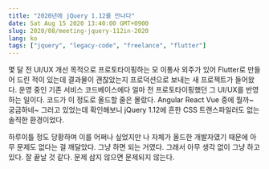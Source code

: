 ```yaml
---
title: "2020년에 jQuery 1.12를 만나다"
date: Sat Aug 15 2020 13:40:00 GMT+0900
slug: 2020/08/meeting-jquery-112in-2020
lang: ko
tags: ["jquery", "legacy-code", "freelance", "flutter"]
---
```


몇 달 전 UI/UX 개선 목적으로 프로토타이핑하는 모 이통사 외주가 있어 Flutter로 만들어 드린 적이 있는데 결과물이 괜찮았는지 프로덕션으로 보내는 새 프로젝트가 들어왔다. 운영 중인 기존 서비스 코드베이스에다 얼마 전 프로토타이핑했던 그 UI/UX를 반영하는 일이다. 코드가 이 정도로 올드할 줄은 몰랐다. Angular React Vue 중에 뭘까~ 궁금하네~ 그러고 있었는데 확인해보니 jQuery 1.12에 흔한 CSS 트랜스파일러도 없는 솔직한 환경이었다.

하루이틀 정도 당황하며 이를 어쩌나 싶었지만 나 자체가 올드한 개발자였기 때문에 아무 문제도 없다는 걸 깨달았다. 그냥 하면 되는 거였다. 그래서 아무 생각 없이 그냥 하고 있다. 잘 끝날 것 같다. 문제 삼지 않으면 문제되지 않는다.
